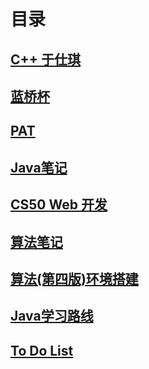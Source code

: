 # 目录
## [**C++ 于仕琪**](_note/C、C++：从基础语法到优化策略.md)
## [**蓝桥杯**](_note/蓝桥杯.md)
## [**PAT**](_note/PAT.md)
## [**Java笔记**](_note/Java笔记.md)
## [**CS50 Web 开发**](_note/CS50Web开发.md)
## [**算法笔记**](_note/算法笔记.md)
## [**算法(第四版)环境搭建**](_note/算法(第四版)IntelliJ_IDEA配置环境搭建)
## [**Java学习路线**](_note/Java学习路线.md)
## [**To Do List**](_note/TODO.md)